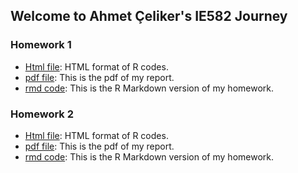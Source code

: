 ## Welcome to Ahmet Çeliker's IE582 Journey



### Homework 1 

* [Html file](https://bu-ie-582.github.io/fall-24-AhmetCeliker/HW1.html): HTML format of R codes.
* [pdf file](https://bu-ie-582.github.io/fall-24-AhmetCeliker/AhmetCeliker_IE582_HW1.pdf): This is the pdf of my report.
* [rmd code](https://bu-ie-582.github.io/fall-24-AhmetCeliker/HW1.Rmd): This is the R Markdown version of my homework.



### Homework 2

* [Html file](https://bu-ie-582.github.io/fall-24-AhmetCeliker/AhmetCeliker_HW2.html): HTML format of R codes.
* [pdf file](https://bu-ie-582.github.io/fall-24-AhmetCeliker/AhmetCeliker_HW2.pdf): This is the pdf of my report.
* [rmd code](https://bu-ie-582.github.io/fall-24-AhmetCeliker/AhmetCeliker_HW2.Rmd): This is the R Markdown version of my homework.